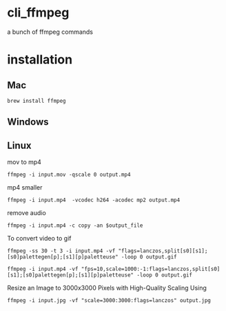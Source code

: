 # cli_ffmpeg
a bunch of ffmpeg commands

# installation 

## Mac 

`brew install ffmpeg`

## Windows 


## Linux 


mov to mp4 

  `ffmpeg -i input.mov -qscale 0 output.mp4`

mp4 smaller 

  `ffmpeg -i input.mp4  -vcodec h264 -acodec mp2 output.mp4`

remove audio

  `ffmpeg -i input.mp4 -c copy -an $output_file`

To convert video to gif 
  
  `ffmpeg -ss 30 -t 3 -i input.mp4 -vf "flags=lanczos,split[s0][s1];[s0]palettegen[p];[s1][p]paletteuse" -loop 0 output.gif`

  `ffmpeg -i input.mp4 -vf "fps=10,scale=1000:-1:flags=lanczos,split[s0][s1];[s0]palettegen[p];[s1][p]paletteuse" -loop 0 output.gif`


Resize an Image to 3000x3000 Pixels with High-Quality Scaling Using

    ffmpeg -i input.jpg -vf "scale=3000:3000:flags=lanczos" output.jpg

  

